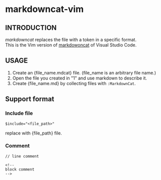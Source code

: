 # markdowncat-vim

## INTRODUCTION

*markdowncat* replaces the file with a token in a specific format.  
This is the Vim version of [markdowoncat](https://github.com/poyonshot/markdowncat) of Visual Studio Code.  


## USAGE

1. Create an {file_name.mdcat} file. (file_name is an arbitrary file name.)
2. Open the file you created in "1" and use markdown to describe it.
3. Create {file_name.md} by collecting files with `:MarkdownCat`.

## Support format  

### Include file  

```vim
$include="<file_path>"
```

replace with {file_path} file.  

### Comment

```vim
// line comment

<!--
block comment
-->
```

